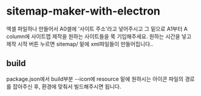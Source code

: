 sitemap-maker-with-electron
================================================

엑셀 파일하나 만들어서 A0셀에 '사이트 주소'라고 넣어주시고 그 밑으로 A1부터 A column에 사이트맵 제작을 원하는 사이트들을 쭉 기입해주세요.
원하는 시간을 넣고 제작 시작 버튼 누르면 sitemap/ 밑에 xml파일들이 만들어집니다..


build
--------------
package.json에서 build부분 --icon에 resource 밑에 원하시는 아이콘 파일의 경로를 잡아주신 후, 환경에 맞춰서 빌드해주시면 됩니다.
